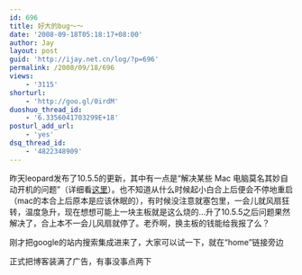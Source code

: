 ```yaml
---
id: 696
title: 好大的bug～～
date: '2008-09-18T05:18:17+08:00'
author: Jay
layout: post
guid: 'http://ijay.net.cn/log/?p=696'
permalink: /2008/09/18/696
views:
    - '3115'
shorturl:
    - 'http://goo.gl/0irdM'
duoshuo_thread_id:
    - '6.3356041703299E+18'
posturl_add_url:
    - 'yes'
dsq_thread_id:
    - '4822348909'
---
```


昨天leopard发布了10.5.5的更新，其中有一点是“解决某些 Mac 电脑莫名其妙自动开机的问题”（详细看<a href="http://cn.engadget.com/2008/09/16/os-x-10-5-5-update-available-for-download/" target="_blank" rel="noopener">这里</a>）。也不知道从什么时候起小白合上后便会不停地重启（mac的本合上后原本是应该休眠的），有时候没注意就塞包里，一会儿就风扇狂转，温度急升，现在想想可能上一块主板就是这么烧的…升了10.5.5之后问题果然解决了，合上本不一会儿风扇就停了。老乔啊，换主板的钱能给我报了么？

刚才把google的站内搜索集成进来了，大家可以试一下，就在“home”链接旁边

正式把博客装满了广告，有事没事点两下